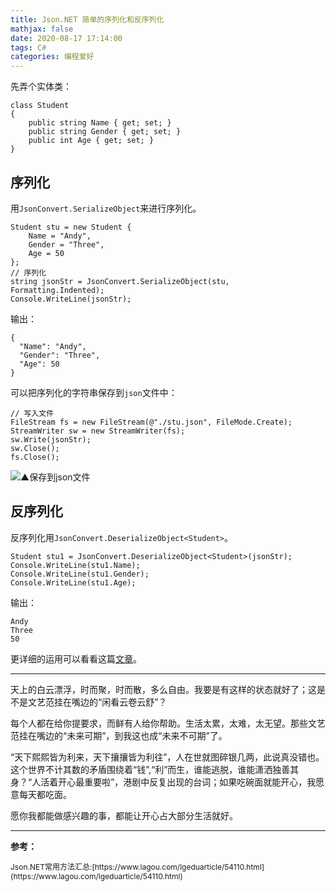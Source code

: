 ```yaml
---
title: Json.NET 简单的序列化和反序列化
mathjax: false
date: 2020-08-17 17:14:00
tags: C#
categories: 编程爱好
---
```


先弄个实体类：
```CSharp
class Student
{
    public string Name { get; set; }
    public string Gender { get; set; }
    public int Age { get; set; }
}
```

## 序列化

用`JsonConvert.SerializeObject`来进行序列化。

```CSharp
Student stu = new Student {
    Name = "Andy",
    Gender = "Three",
    Age = 50
};
// 序列化
string jsonStr = JsonConvert.SerializeObject(stu, Formatting.Indented);
Console.WriteLine(jsonStr);
```
输出：

```CSharp
{
  "Name": "Andy",
  "Gender": "Three",
  "Age": 50
}
```
可以把序列化的字符串保存到`json`文件中：

```CSharp
// 写入文件
FileStream fs = new FileStream(@"./stu.json", FileMode.Create);
StreamWriter sw = new StreamWriter(fs);
sw.Write(jsonStr);
sw.Close();
fs.Close();
```
![▲保存到json文件](http://image.huvjie.com/200817N01_img01.jpg)

## 反序列化

反序列化用`JsonConvert.DeserializeObject<Student>`。

```CSharp
Student stu1 = JsonConvert.DeserializeObject<Student>(jsonStr);
Console.WriteLine(stu1.Name);
Console.WriteLine(stu1.Gender);
Console.WriteLine(stu1.Age);
```
输出：

```CSharp
Andy
Three
50
```

更详细的运用可以看看这篇[文章](https://www.lagou.com/lgeduarticle/54110.html)。

___

天上的白云漂浮，时而聚，时而散，多么自由。我要是有这样的状态就好了；这是不是文艺范挂在嘴边的“闲看云卷云舒”？

每个人都在给你提要求，而鲜有人给你帮助。生活太累，太难，太无望。那些文艺范挂在嘴边的“未来可期”，到我这也成“未来不可期”了。

“天下熙熙皆为利来，天下攘攘皆为利往”，人在世就图碎银几两，此说真没错也。这个世界不计其数的矛盾围绕着“钱”,“利”而生，谁能逃脱，谁能潇洒独善其身？“人活着开心最重要啦”，港剧中反复出现的台词；如果吃碗面就能开心，我愿意每天都吃面。

愿你我都能做感兴趣的事，都能让开心占大部分生活就好。

****

**参考：**

<div style="font-size:12px">Json.NET常用方法汇总:[https://www.lagou.com/lgeduarticle/54110.html](https://www.lagou.com/lgeduarticle/54110.html)
</div>